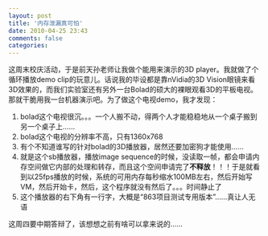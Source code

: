 ```yaml
---
layout: post
title: '内存泄漏真可怕'
date: 2010-04-25 23:43
comments: false
categories: 
---
```

    

这周末校庆活动，于是前天孙老师让我做个能用来演示的3D player。我就做了个循环播放demo clip的玩意儿。话说我的毕设都是靠nVidia的3D Vision眼镜来看3D效果的，而我们实验室还有另外一台Bolad的硕大的裸眼观看3D的平板电视。那就干脆用我一台机器演示吧。为了做这个电视demo，我才发现：

  1. bolad这个电视很沉。。。一个人搬不动，得两个人才能稳稳地从一个桌子搬到另一个桌子上……
  2. bolad这个电视的分辨率不高，只有1360x768
  3. 有个不知道谁写的针对bolad的3D播放器，居然还要加密狗才能使用……
  4. 就是这个sb播放器，播放image sequence的时候，没读取一帧，都会申请内存空间做它内部的处理和转存，而且这个空间申请完了**不释放**！！！于是就看到以25fps播放的时候，系统的可用内存每秒缩水100MB左右，然后开始写VM，然后开始卡，然后，这个程序就没有然后了。。。时间静止了
  5. 这个播放器的右下角有一行字，大概是“863项目测试专用版本”……真让人无语

这周四要中期答辩了，该想想之前有啥可以拿来说的……
